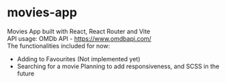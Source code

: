 # movies-app
Movies App built with React, React Router and Vite <br/>
API usage: OMDb API - https://www.omdbapi.com/ <br/>
The functionalities included for now:
- Adding to Favourites (Not implemented yet)
- Searching for a movie
Planning to add responsiveness, and SCSS in the future
